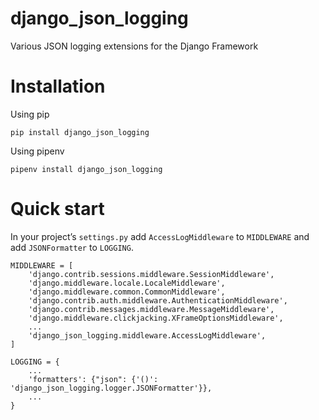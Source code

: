 # django_json_logging
Various JSON logging extensions for the Django Framework

[pypi-image]: https://img.shields.io/pypi/v/django_json_logging
[pypi-url]: https://pypi.org/project/django_json_logging/

# Installation

Using pip

`pip install django_json_logging`

Using pipenv

`pipenv install django_json_logging`

# Quick start
In your project’s `settings.py` add `AccessLogMiddleware` to `MIDDLEWARE` and add `JSONFormatter` to `LOGGING`.

```
MIDDLEWARE = [
    'django.contrib.sessions.middleware.SessionMiddleware',
    'django.middleware.locale.LocaleMiddleware',
    'django.middleware.common.CommonMiddleware',
    'django.contrib.auth.middleware.AuthenticationMiddleware',
    'django.contrib.messages.middleware.MessageMiddleware',
    'django.middleware.clickjacking.XFrameOptionsMiddleware',
    ...
    'django_json_logging.middleware.AccessLogMiddleware',
]
```
``` 
LOGGING = {
    ...
    'formatters': {"json": {'()': 'django_json_logging.logger.JSONFormatter'}},
    ...
}
```